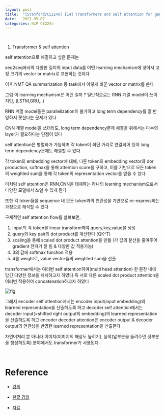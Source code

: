 ```yaml
---
layout: post
title:  "[Stanford/CS224n] [14] Transformers and self attention for generative models "
date:   2021-05-07
categories: NLP CS224n 
---
```



<br>

1. Transformer & self attention

self attention으로 해결하고 싶은 문제는

seq2seq에서의 다양한 길이의 input data를 어떤 learning mechanism에 넣어서 고정 크기의 vector or matrix로 표현하는 것이다

이후 NMT QA summarization 등 task에서 이렇게 바꾼  vector or matrix를 쓴다



그럼 이 learning mechanism은 어떤 걸까 ?
일반적으로는 RNN 계열 model이 쓰이지만, (LSTM,GRU,..)

RNN 계열 model들은 parallelization이 불가하고 long term dependency를 잘 반영하지 못한다는 문제가 있다

CNN 계열 model을 쓰더라도, long term dependency문제 해결을 위해서는 다수의 layer가 필요하다는 단점이 있다


self attention은 병렬화가 가능하며
각 token이 최단 거리로 연결되어 있어  long term dependency문제도 해결할 수 있다

각 token의 embedding vector에 대해, 다른 token의 embedding vector와 dor production, softmax를 통해 attention score를 구하고, 이를 기반으로 모든 token의 weighted sum을 통해 각 token의 representation vector를 얻을 수 있다

이처럼 self attention은 RNN,CNN을 대체하는 하나의 learning mechanism으로서 다양한 모델에서 쓰일 수 있게 된다

또한 각 token들을 sequence 내 모든 token과의 연관성을 기반으로 re-express하는 과정으로 해석할 수 있다


구체적인 self attention flow를 살펴보면,


1. input의 각 token을 linear transform하여 query,key,value을 생성
2. query와 key pair의 dot product를 계산한다 (QK^T)
3. scaling을 통해 scaled dot product attention을 만듦 (각 값의 분산을 줄여주어 gradient 전파가 잘 됨 & 다양한 값 적용가능)
4. 3의 값에 softmax function 적용
5. 4를 weight로, value vector들의 weighted sum을 산출



transformer에서는 여러번 self attention하여(multi head attention) 한 문장 내에 담긴 다양한 정보를 캐치하고자 하였다
즉 서로 다른 scaled dot product attention을 여러번 적용하여 concatenation하고자 하였다



![fig](https://blog.kakaocdn.net/dn/oWOJp/btqAU5STV8C/eiUBrgA796JJviS2vLMx5K/img.png)


그래서 encoder self attention에서는 encoder input(input embedding)의 learned representation을 산출하도록 하고
decoder self attention에서는 decoder input(=shifted right output의 embedding)의 learned representation을 산출하도록 하고
encoder decoder attention은 encoder output & decoder output의 연관성을 반영한 learned representation을 산출한다



자연어처리 뿐 아니라 이미지(이미지의 해상도 높히기), 음악(앞부분을 들려주면 뒷부분을 생성하도록) 분야에서도 transformer가 사용된다



<br>


# Reference

- [강의](https://www.youtube.com/watch?v=8rXD5-xhemo&list=PLoROMvodv4rOhcuXMZkNm7j3fVwBBY42z)

- [한글 강의](https://www.youtube.com/watch?v=9woiID8QzbE&list=PLetSlH8YjIfVdobI2IkAQnNTb1Bt5Ji9U)

- [자료 ](https://web.stanford.edu/class/archive/cs/cs224n/cs224n.1194/)


<br>
